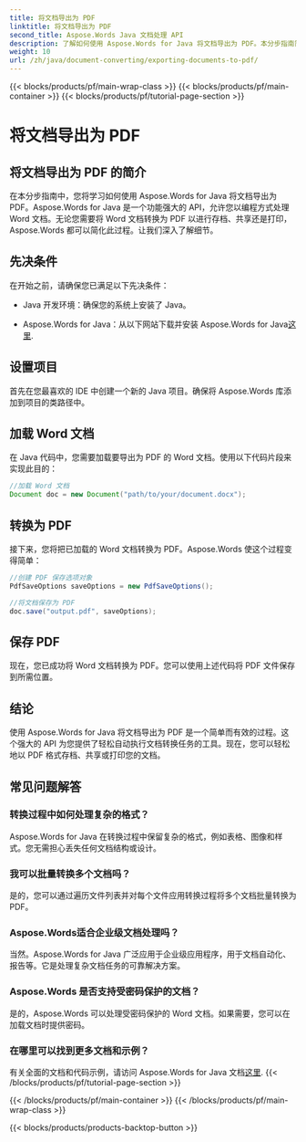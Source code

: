 ```yaml
---
title: 将文档导出为 PDF
linktitle: 将文档导出为 PDF
second_title: Aspose.Words Java 文档处理 API
description: 了解如何使用 Aspose.Words for Java 将文档导出为 PDF。本分步指南简化了无缝文档转换的过程。
weight: 10
url: /zh/java/document-converting/exporting-documents-to-pdf/
---
```


{{< blocks/products/pf/main-wrap-class >}}
{{< blocks/products/pf/main-container >}}
{{< blocks/products/pf/tutorial-page-section >}}

# 将文档导出为 PDF


## 将文档导出为 PDF 的简介

在本分步指南中，您将学习如何使用 Aspose.Words for Java 将文档导出为 PDF。Aspose.Words for Java 是一个功能强大的 API，允许您以编程方式处理 Word 文档。无论您需要将 Word 文档转换为 PDF 以进行存档、共享还是打印，Aspose.Words 都可以简化此过程。让我们深入了解细节。

## 先决条件

在开始之前，请确保您已满足以下先决条件：

- Java 开发环境：确保您的系统上安装了 Java。

-  Aspose.Words for Java：从以下网站下载并安装 Aspose.Words for Java[这里](https://releases.aspose.com/words/java/).

## 设置项目

首先在您最喜欢的 IDE 中创建一个新的 Java 项目。确保将 Aspose.Words 库添加到项目的类路径中。

## 加载 Word 文档

在 Java 代码中，您需要加载要导出为 PDF 的 Word 文档。使用以下代码片段来实现此目的：

```java
//加载 Word 文档
Document doc = new Document("path/to/your/document.docx");
```

## 转换为 PDF

接下来，您将把已加载的 Word 文档转换为 PDF。Aspose.Words 使这个过程变得简单：

```java
//创建 PDF 保存选项对象
PdfSaveOptions saveOptions = new PdfSaveOptions();

//将文档保存为 PDF
doc.save("output.pdf", saveOptions);
```

## 保存 PDF

现在，您已成功将 Word 文档转换为 PDF。您可以使用上述代码将 PDF 文件保存到所需位置。

## 结论

使用 Aspose.Words for Java 将文档导出为 PDF 是一个简单而有效的过程。这个强大的 API 为您提供了轻松自动执行文档转换任务的工具。现在，您可以轻松地以 PDF 格式存档、共享或打印您的文档。

## 常见问题解答

### 转换过程中如何处理复杂的格式？

Aspose.Words for Java 在转换过程中保留复杂的格式，例如表格、图像和样式。您无需担心丢失任何文档结构或设计。

### 我可以批量转换多个文档吗？

是的，您可以通过遍历文件列表并对每个文件应用转换过程将多个文档批量转换为 PDF。

### Aspose.Words适合企业级文档处理吗？

当然。Aspose.Words for Java 广泛应用于企业级应用程序，用于文档自动化、报告等。它是处理复杂文档任务的可靠解决方案。

### Aspose.Words 是否支持受密码保护的文档？

是的，Aspose.Words 可以处理受密码保护的 Word 文档。如果需要，您可以在加载文档时提供密码。

### 在哪里可以找到更多文档和示例？

有关全面的文档和代码示例，请访问 Aspose.Words for Java 文档[这里](https://reference.aspose.com/words/java/).
{{< /blocks/products/pf/tutorial-page-section >}}

{{< /blocks/products/pf/main-container >}}
{{< /blocks/products/pf/main-wrap-class >}}

{{< blocks/products/products-backtop-button >}}
